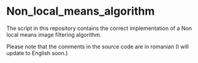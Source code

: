 # Non_local_means_algorithm
The script in this repository contains the correct implementation of a Non local means image filtering algorithm.

Please note that the comments in the source code are in romanian (I will update to English soon.)
